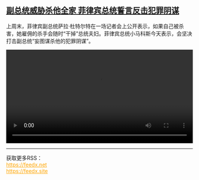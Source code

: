 <!--1732807024000-->
[副总统威胁杀他全家 菲律宾总统誓言反击犯罪阴谋](https://www.dw.com/zh/%E5%89%AF%E6%80%BB%E7%BB%9F%E5%A8%81%E8%83%81%E6%9D%80%E4%BB%96%E5%85%A8%E5%AE%B6%20%E8%8F%B2%E5%BE%8B%E5%AE%BE%E6%80%BB%E7%BB%9F%E8%AA%93%E8%A8%80%E5%8F%8D%E5%87%BB%E7%8A%AF%E7%BD%AA%E9%98%B4%E8%B0%8B/a-70881669)
------

<p>上周末，菲律宾副总统萨拉·杜特尔特在一场记者会上公开表示，如果自己被杀害，她雇佣的杀手会随时“干掉”总统夫妇。菲律宾总统小马科斯今天表示，会坚决打击副总统“妄图谋杀他的犯罪阴谋”。</small></p><video src="https://tvdownloaddw-a.akamaihd.net/Events/mp4/vdt_zh/2024/dwvgchi241125_phili-wide_01imw_AVC_1280x720.mp4" controls style="width:100%"></video><br><hr><div>获取更多RSS：<br><a href="https://feedx.net" style="color:orange" target="_blank">https://feedx.net</a> <br><a href="https://feedx.site" style="color:orange" target="_blank">https://feedx.site</a><br></div>
